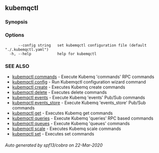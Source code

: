 ## kubemqctl



### Synopsis



### Options

```
      --config string   set kubemqctl configuration file (default "./.kubemqctl.yaml")
  -h, --help            help for kubemqctl
```

### SEE ALSO

* [kubemqctl commands](kubemqctl_commands.md)	 - Execute Kubemq 'commands' RPC commands
* [kubemqctl config](kubemqctl_config.md)	 - Run Kubemqctl configuration wizard command
* [kubemqctl create](kubemqctl_create.md)	 - Executes Kubemq create commands
* [kubemqctl delete](kubemqctl_delete.md)	 - Executes delete commands
* [kubemqctl events](kubemqctl_events.md)	 - Execute Kubemq 'events' Pub/Sub commands
* [kubemqctl events_store](kubemqctl_events_store.md)	 - Execute Kubemq 'events_store' Pub/Sub commands
* [kubemqctl get](kubemqctl_get.md)	 - Executes Kubemq get commands
* [kubemqctl queries](kubemqctl_queries.md)	 - Execute Kubemq 'queries' RPC based commands
* [kubemqctl queues](kubemqctl_queues.md)	 - Execute Kubemq 'queues' commands
* [kubemqctl scale](kubemqctl_scale.md)	 - Executes Kubemq scale commands
* [kubemqctl set](kubemqctl_set.md)	 - Executes set commands

###### Auto generated by spf13/cobra on 22-Mar-2020
